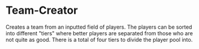 # Team-Creator
Creates a team from an inputted field of players. The players can be sorted into different "tiers" where better players are separated from those who are not quite as good. There is a total of four tiers to divide the player pool into. 
